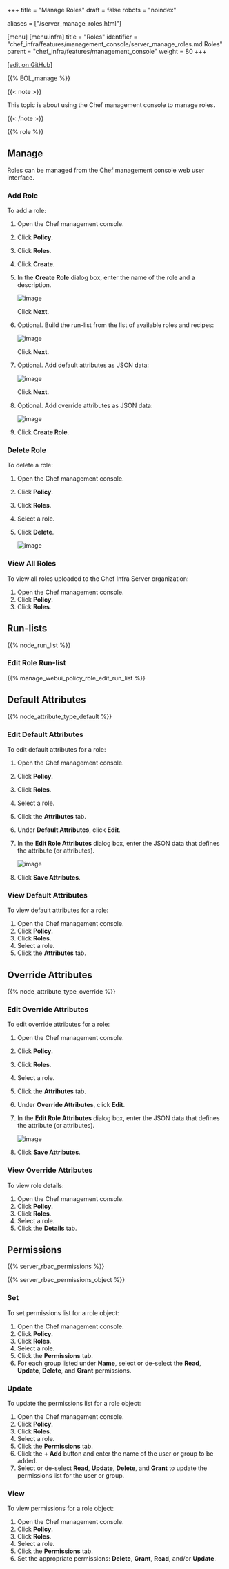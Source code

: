 +++
title = "Manage Roles"
draft = false
robots = "noindex"

aliases = ["/server_manage_roles.html"]

[menu]
  [menu.infra]
    title = "Roles"
    identifier = "chef_infra/features/management_console/server_manage_roles.md Roles"
    parent = "chef_infra/features/management_console"
    weight = 80
+++

[\[edit on GitHub\]](https://github.com/chef/chef-web-docs/blob/master/content/server_manage_roles.md)

{{% EOL_manage %}}

{{< note >}}

This topic is about using the Chef management console to manage roles.

{{< /note >}}

{{% role %}}

## Manage

Roles can be managed from the Chef management console web user
interface.

### Add Role

To add a role:

1.  Open the Chef management console.

2.  Click **Policy**.

3.  Click **Roles**.

4.  Click **Create**.

5.  In the **Create Role** dialog box, enter the name of the role and a
    description.

    ![image](/images/step_manage_webui_policy_role_add.png)

    Click **Next**.

6.  Optional. Build the run-list from the list of available roles and
    recipes:

    ![image](/images/step_manage_webui_policy_role_add_run_list.png)

    Click **Next**.

7.  Optional. Add default attributes as JSON data:

    ![image](/images/step_manage_webui_policy_role_add_default_attribute.png)

    Click **Next**.

8.  Optional. Add override attributes as JSON data:

    ![image](/images/step_manage_webui_policy_role_add_override_attribute.png)

9.  Click **Create Role**.

### Delete Role

To delete a role:

1.  Open the Chef management console.

2.  Click **Policy**.

3.  Click **Roles**.

4.  Select a role.

5.  Click **Delete**.

    ![image](/images/step_manage_webui_policy_role_delete.png)

### View All Roles

To view all roles uploaded to the Chef Infra Server organization:

1.  Open the Chef management console.
2.  Click **Policy**.
3.  Click **Roles**.

## Run-lists

{{% node_run_list %}}

### Edit Role Run-list

{{% manage_webui_policy_role_edit_run_list %}}

## Default Attributes

{{% node_attribute_type_default %}}

### Edit Default Attributes

To edit default attributes for a role:

1.  Open the Chef management console.

2.  Click **Policy**.

3.  Click **Roles**.

4.  Select a role.

5.  Click the **Attributes** tab.

6.  Under **Default Attributes**, click **Edit**.

7.  In the **Edit Role Attributes** dialog box, enter the JSON data that
    defines the attribute (or attributes).

    ![image](/images/step_manage_webui_policy_role_edit_attribute.png)

8.  Click **Save Attributes**.

### View Default Attributes

To view default attributes for a role:

1.  Open the Chef management console.
2.  Click **Policy**.
3.  Click **Roles**.
4.  Select a role.
5.  Click the **Attributes** tab.

## Override Attributes

{{% node_attribute_type_override %}}

### Edit Override Attributes

To edit override attributes for a role:

1.  Open the Chef management console.

2.  Click **Policy**.

3.  Click **Roles**.

4.  Select a role.

5.  Click the **Attributes** tab.

6.  Under **Override Attributes**, click **Edit**.

7.  In the **Edit Role Attributes** dialog box, enter the JSON data that
    defines the attribute (or attributes).

    ![image](/images/step_manage_webui_policy_role_edit_attribute.png)

8.  Click **Save Attributes**.

### View Override Attributes

To view role details:

1.  Open the Chef management console.
2.  Click **Policy**.
3.  Click **Roles**.
4.  Select a role.
5.  Click the **Details** tab.

## Permissions

{{% server_rbac_permissions %}}

{{% server_rbac_permissions_object %}}

### Set

To set permissions list for a role object:

1.  Open the Chef management console.
2.  Click **Policy**.
3.  Click **Roles**.
4.  Select a role.
5.  Click the **Permissions** tab.
6.  For each group listed under **Name**, select or de-select the
    **Read**, **Update**, **Delete**, and **Grant** permissions.

### Update

To update the permissions list for a role object:

1.  Open the Chef management console.
2.  Click **Policy**.
3.  Click **Roles**.
4.  Select a role.
5.  Click the **Permissions** tab.
6.  Click the **+ Add** button and enter the name of the user or group
    to be added.
7.  Select or de-select **Read**, **Update**, **Delete**, and **Grant**
    to update the permissions list for the user or group.

### View

To view permissions for a role object:

1.  Open the Chef management console.
2.  Click **Policy**.
3.  Click **Roles**.
4.  Select a role.
5.  Click the **Permissions** tab.
6.  Set the appropriate permissions: **Delete**, **Grant**, **Read**,
    and/or **Update**.
